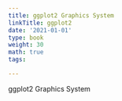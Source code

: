 ```yaml
---
title: ggplot2 Graphics System
linkTitle: ggplot2
date: '2021-01-01'
type: book
weight: 30
math: true
tags:

---
```


ggplot2 Graphics System
